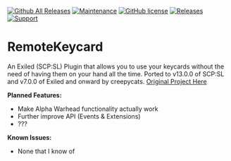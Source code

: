 [![Github All Releases](https://img.shields.io/github/downloads/creepycats/RemoteKeycard/total.svg)](https://github.com/creepycats/RemoteKeycard/releases) [![Maintenance](https://img.shields.io/badge/Maintained%3F-yes-green.svg)](https://github.com/creepycats/RemoteKeycard/graphs/commit-activity) [![GitHub license](https://img.shields.io/github/license/Naereen/StrapDown.js.svg)](https://github.com/creepycats/RemoteKeycard/blob/main/LICENSE)
<a href="https://github.com/creepycats/RemoteKeycard/releases"><img src="https://img.shields.io/github/v/release/creepycats/RemoteKeycard?include_prereleases&label=Release" alt="Releases"></a>
<a href="https://discord.gg/PyUkWTg"><img src="https://img.shields.io/discord/656673194693885975?color=%23aa0000&label=EXILED" alt="Support"></a>

# RemoteKeycard
An Exiled (SCP:SL) Plugin that allows you to use your keycards without the need of having them on your hand all the time.
Ported to v13.0.0 of SCP:SL and v7.0.0 of Exiled and onward by creepycats. [Original Project Here](https://github.com/SebasCapo/RemoteKeycard/)

**Planned Features:**
- Make Alpha Warhead functionality actually work
- Further improve API (Events & Extensions)
- ???

**Known Issues:**
- None that I know of
